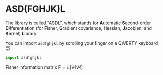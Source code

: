 # ASD(FGHJK)L
The library is called "ASDL", which stands for **A**utomatic **S**econd-order **D**ifferentiation (for **F**isher, **G**radient covariance, **H**essian, **J**acobian, and **K**ernel) **L**ibrary.

You can import `asdfghjkl` by scrolling your finger on a QWERTY keyboard :innocent:
```python
import asdfghjkl
```

**F**isher information matrix
$\mathbf{F}=\mathbb{E}\left[\nabla\ell\nabla\ell\right]$
